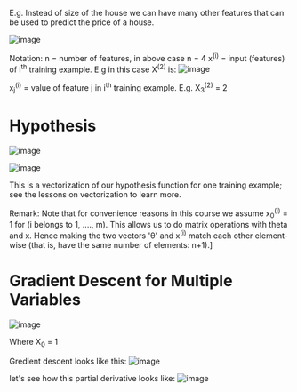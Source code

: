 E.g. Instead of size of the house we can have many other features that can be used to predict the price of a house.

![image](https://github.com/vivekprm/coursera-ml/assets/2403660/ec76ac1c-eb02-4e01-8ba2-d77645c9e3bb)

Notation:
n = number of features, in above case n = 4
x<sup>(i)</sup> = input (features) of i<sup>th</sup> training example. E.g in this case X<sup>(2)</sup> is:
![image](https://github.com/vivekprm/coursera-ml/assets/2403660/b1ff073b-27b2-4084-bd16-0366e13f37fd)

x<sub>j</sub><sup>(i)</sup> = value of feature j in i<sup>th</sup> training example. E.g. X<sub>3</sub><sup>(2)</sup> = 2

# Hypothesis
![image](https://github.com/vivekprm/coursera-ml/assets/2403660/15b8666b-4b3e-4468-b336-1f53f2a19d13)

![image](https://github.com/vivekprm/coursera-ml/assets/2403660/e828985c-fc85-497a-99de-0176be196f89)

This is a vectorization of our hypothesis function for one training example; see the lessons on vectorization to learn more.

Remark: Note that for convenience reasons in this course we assume x<sub>0</sub><sup>(i)</sup> = 1 for (i belongs to 1, ...., m).
This allows us to do matrix operations with theta and x. Hence making the two vectors 'θ' and x<sup>(i)</sup> match each other element-wise (that is, have the same number of elements: n+1).]

# Gradient Descent for Multiple Variables
![image](https://github.com/vivekprm/coursera-ml/assets/2403660/2b83fde3-9b0c-4a2e-a559-1a2cbab94795)

Where X<sub>0</sub> = 1

Gredient descent looks like this:
![image](https://github.com/vivekprm/coursera-ml/assets/2403660/19ca596d-5549-472b-a9bf-8b2c215d86ba)

let's see how this partial derivative looks like:
![image](https://github.com/vivekprm/coursera-ml/assets/2403660/8d285975-0d1e-43e3-b916-2d10837d0407)

